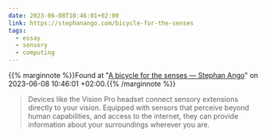 ```yaml
---
date: 2023-06-08T10:46:01+02:00
link: https://stephanango.com/bicycle-for-the-senses
tags:
  - essay
  - sensory
  - computing
---
```

{{% marginnote %}}Found at "[A bicycle for the senses — Stephan Ango](https://web.archive.org/web/20230608104601/https://stephanango.com/bicycle-for-the-senses)" on 2023-06-08 10:46:01 +02:00.{{% /marginnote %}}

> Devices like the Vision Pro headset connect sensory extensions directly to your vision. Equipped with sensors that perceive beyond human capabilities, and access to the internet, they can provide information about your surroundings wherever you are.
